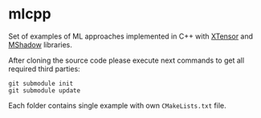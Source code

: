 # mlcpp
Set of examples of ML approaches implemented in C++ with [XTensor](https://github.com/QuantStack/xtensor) and [MShadow](https://github.com/dmlc/mshadow) libraries.

After cloning the source code please execute next commands to get all required third parties:

```
git submodule init
git submodule update
```
Each folder contains single example with own ``CMakeLists.txt`` file.

